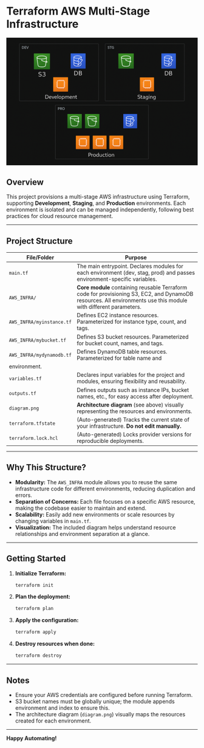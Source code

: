 # Terraform AWS Multi-Stage Infrastructure

![Architecture Diagram](./Infrastructure.png)

## Overview

This project provisions a multi-stage AWS infrastructure using Terraform, supporting **Development**, **Staging**, and **Production** environments. Each environment is isolated and can be managed independently, following best practices for cloud resource management.

---

## Project Structure

| File/Folder         | Purpose                                                                                   |
|---------------------|------------------------------------------------------------------------------------------|
| `main.tf`           | The main entrypoint. Declares modules for each environment (dev, stag, prod) and passes environment-specific variables. |
| `AWS_INFRA/`        | **Core module** containing reusable Terraform code for provisioning S3, EC2, and DynamoDB resources. All environments use this module with different parameters. |
| `AWS_INFRA/myinstance.tf` | Defines EC2 instance resources. Parameterized for instance type, count, and tags.         |
| `AWS_INFRA/mybucket.tf`   | Defines S3 bucket resources. Parameterized for bucket count, names, and tags.              |
| `AWS_INFRA/mydynamodb.tf` | Defines DynamoDB table resources. Parameterized for table name and 
environment.             |
| `variables.tf`      | Declares input variables for the project and modules, ensuring flexibility and reusability. |
| `outputs.tf`        | Defines outputs such as instance IPs, bucket names, etc., for easy access after deployment. |
| `diagram.png`       | **Architecture diagram** (see above) visually representing the resources and environments.  |
| `terraform.tfstate` | (Auto-generated) Tracks the current state of your infrastructure. **Do not edit manually.** |
| `terraform.lock.hcl`| (Auto-generated) Locks provider versions for reproducible deployments.                      |

---

## Why This Structure?

- **Modularity:** The `AWS_INFRA` module allows you to reuse the same infrastructure code for different environments, reducing duplication and errors.
- **Separation of Concerns:** Each file focuses on a specific AWS resource, making the codebase easier to maintain and extend.
- **Scalability:** Easily add new environments or scale resources by changing variables in `main.tf`.
- **Visualization:** The included diagram helps understand resource relationships and environment separation at a glance.

---

## Getting Started

1. **Initialize Terraform:**
   ```sh
   terraform init
   ```

2. **Plan the deployment:**
   ```sh
   terraform plan
   ```

3. **Apply the configuration:**
   ```sh
   terraform apply
   ```

4. **Destroy resources when done:**
   ```sh
   terraform destroy
   ```

---

## Notes

- Ensure your AWS credentials are configured before running Terraform.
- S3 bucket names must be globally unique; the module appends environment and index to ensure this.
- The architecture diagram (`diagram.png`) visually maps the resources created for each environment.

---

**Happy Automating!**